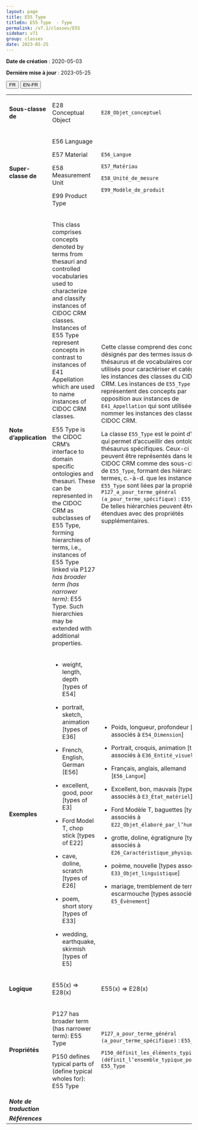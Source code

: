```yaml
---
layout: page
title: E55 Type
titleEn: E55 Type  - Type
permalink: /v7.1/classes/E55
sidebar: v71
group: classes
date: 2023-05-25
---
```


**Date de création** : 2020-05-03

**Dernière mise à jour** : 2023-05-25

<div class="lang-buttons">
 <button id="fr" class="activate">FR</button>
 <button id="en-fr">EN-FR</button>
</div>

<table>
<tbody>
<tr>
<td><strong>Sous-classe de</strong></td>
<td class="en">
<p>E28 Conceptual Object</p>
</td>
<td>
<p><code class="language-plaintext highlighter-rouge">E28_Objet_conceptuel</code></p>
</td>
</tr>
<tr>
<td><strong>Super-classe de</strong></td>
<td class="en">
<p>E56 Language </p>
<p>E57 Material </p>
<p>E58 Measurement Unit </p>
<p>E99 Product Type</p>
</td>
<td>
<p><code class="language-plaintext highlighter-rouge">E56_Langue</code></p>
<p><code class="language-plaintext highlighter-rouge">E57_Matériau</code></p>
<p><code class="language-plaintext highlighter-rouge">E58_Unité_de_mesure</code></p>
<p><code class="language-plaintext highlighter-rouge">E99_Modèle_de_produit</code></p>
</td>
</tr>
<tr>
<td><strong>Note d’application</strong></td>
<td class="en">
<p>This class comprises concepts denoted by terms from thesauri and controlled vocabularies used to characterize and classify instances of CIDOC CRM classes. Instances of E55 Type represent concepts in contrast to instances of E41 Appellation which are used to name instances of CIDOC CRM classes. </p>
<p>E55 Type is the CIDOC CRM’s interface to domain specific ontologies and thesauri. These can be represented in the CIDOC CRM as subclasses of E55 Type, forming hierarchies of terms, i.e., instances of E55 Type linked via P127 <em>has broader term (has narrower term)</em>: E55 Type. Such hierarchies may be extended with additional properties. </p>
</td>
<td>
<p>Cette classe comprend des concepts désignés par des termes issus de thésaurus et de vocabulaires contrôlés utilisés pour caractériser et catégoriser les instances des classes du CIDOC CRM. Les instances de <code class="language-plaintext highlighter-rouge">E55_Type</code> représentent des concepts par opposition aux instances de <code class="language-plaintext highlighter-rouge">E41_Appellation</code> qui sont utilisées pour nommer les instances des classes du CIDOC CRM.</p>
<p>La classe <code class="language-plaintext highlighter-rouge">E55_Type</code> est le point d’entrée qui permet d’accueillir des ontologies et thésaurus spécifiques. Ceux-ci peuvent être représentés dans le CIDOC CRM comme des sous-classes de <code class="language-plaintext highlighter-rouge">E55_Type</code>, formant des hiérarchies de termes, c.-à-d. que les instances de <code class="language-plaintext highlighter-rouge">E55_Type</code> sont liées par la propriété <code class="language-plaintext highlighter-rouge">P127_a_pour_terme_général (a_pour_terme_spécifique)</code> : <code class="language-plaintext highlighter-rouge">E55_Type</code>. De telles hiérarchies peuvent être étendues avec des propriétés supplémentaires.</p>
</td>
</tr>
<tr>
<td><strong>Exemples</strong></td>
<td class="en">
<ul>
<li><p>weight, length, depth [types of E54]  </p>
</li>
<li><p>portrait, sketch, animation [types of E36]  </p>
</li>
<li><p>French, English, German [E56]  </p>
</li>
<li><p>excellent, good, poor [types of E3]  </p>
</li>
<li><p>Ford Model T, chop stick [types of E22]  </p>
</li>
<li><p>cave, doline, scratch [types of E26]  </p>
</li>
<li><p>poem, short story [types of E33]  </p>
</li>
<li><p>wedding, earthquake, skirmish [types of E5] </p>
</li>
</ul>
</td>
<td>
<ul>
<li><p>Poids, longueur, profondeur [types associés à <code class="language-plaintext highlighter-rouge">E54_Dimension</code>]  </p>
</li>
<li><p>Portrait, croquis, animation [types associés à <code class="language-plaintext highlighter-rouge">E36_Entité_visuelle</code>]  </p>
</li>
<li><p>Français, anglais, allemand [<code class="language-plaintext highlighter-rouge">E56_Langue</code>]  </p>
</li>
<li><p>Excellent, bon, mauvais [types associés à <code class="language-plaintext highlighter-rouge">E3_État_matériel</code>]  </p>
</li>
<li><p>Ford Modèle T, baguettes [types associés à <code class="language-plaintext highlighter-rouge">E22_Objet_élaboré_par_l’humain</code>]  </p>
</li>
<li><p>grotte, doline, égratignure [types associés à <code class="language-plaintext highlighter-rouge">E26_Caractéristique_physique</code>]  </p>
</li>
<li><p>poème, nouvelle [types associés à <code class="language-plaintext highlighter-rouge">E33_Objet_linguistique</code>]  </p>
</li>
<li><p>mariage, tremblement de terre, escarmouche [types associés à <code class="language-plaintext highlighter-rouge">E5_Évènement</code>] </p>
</li>
</ul>
</td>
</tr>
<tr>
<td><strong>Logique</strong></td>
<td class="en">
<p>E55(x) ⇒ E28(x) </p>
</td>
<td>
<p>E55(x) ⇒ E28(x) </p>
</td>
</tr>
<tr>
<td><strong>Propriétés</strong></td>
<td class="en">
<p>P127 has broader term (has narrower term): E55 Type </p>
<p>P150 defines typical parts of (define typical wholes for): E55 Type</p>
</td>
<td>
<p><code class="language-plaintext highlighter-rouge">P127_a_pour_terme_général (a_pour_terme_spécifique)</code> : <code class="language-plaintext highlighter-rouge">E55_Type</code></p>
<p><code class="language-plaintext highlighter-rouge">P150_définit_les_éléments_typiques_de (définit_l’ensemble_typique_pour)</code> : <code class="language-plaintext highlighter-rouge">E55_Type</code></p>
</td>
</tr>
<tr>
<td><strong><em>Note de traduction</em></strong></td>
<td colspan="2">
</td>
</tr>
<tr>
<td><strong><em>Références</em></strong></td>
<td colspan="2">
</td>
</tr>
</tbody>
</table>
